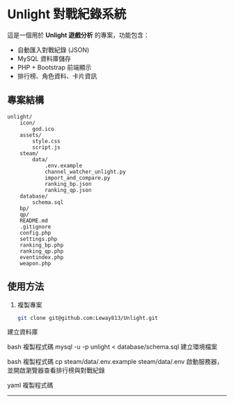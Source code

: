 # Unlight 對戰紀錄系統

這是一個用於 **Unlight 遊戲分析** 的專案，功能包含：

- 自動匯入對戰紀錄 (JSON)
- MySQL 資料庫儲存
- PHP + Bootstrap 前端顯示
- 排行榜、角色資料、卡片資訊

## 專案結構

```
unlight/
    icon/
        god.ico
    assets/
        style.css
        script.js
    steam/
        data/
            .env.example
            channel_watcher_unlight.py
            import_and_compare.py
            ranking_bp.json
            ranking_qp.json
    database/
        schema.sql
    bp/
    qp/
    README.md
    .gitignore
    config.php
    settings.php
    ranking_bp.php
    ranking_qp.php
    eventindex.php
    weapon.php
```

## 使用方法

1. 複製專案
   ```bash
   git clone git@github.com:Leway813/Unlight.git
建立資料庫

bash
複製程式碼
mysql -u <user> -p unlight < database/schema.sql
建立環境檔案

bash
複製程式碼
cp steam/data/.env.example steam/data/.env
啟動服務器，並開啟瀏覽器查看排行榜與對戰紀錄

yaml
複製程式碼

---
